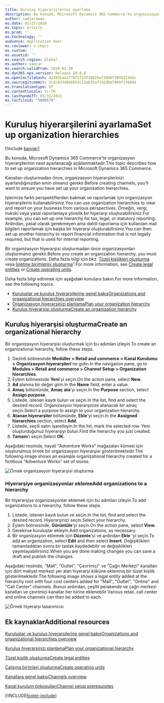 ```yaml
---
title: Kuruluş hiyerarşilerini ayarlama
description: Bu konuda, Microsoft Dynamics 365 Commerce'te organizasyon hiyerarşilerinin nasıl ayarlanacağı açıklanmaktadır.
author: samjarawan
ms.date: 01/27/2020
ms.topic: article
ms.prod: ''
ms.technology: ''
audience: Application User
ms.reviewer: v-chgri
ms.custom: ''
ms.assetid: ''
ms.search.region: Global
ms.author: samjar
ms.search.validFrom: 2020-01-20
ms.dyn365.ops.version: Release 10.0.8
ms.openlocfilehash: 4238d1aa277bf2f1df30825ef20dbf3095d13ebc
ms.sourcegitcommit: 3cdc42346bb653c13ab33a7142dbb7969f1f6dda
ms.translationtype: HT
ms.contentlocale: tr-TR
ms.lasthandoff: 03/31/2021
ms.locfileid: "5800579"
---
```

# <a name="set-up-organization-hierarchies"></a><span data-ttu-id="5680b-103">Kuruluş hiyerarşilerini ayarlama</span><span class="sxs-lookup"><span data-stu-id="5680b-103">Set up organization hierarchies</span></span>

[!include [banner](includes/banner.md)]

<span data-ttu-id="5680b-104">Bu konuda, Microsoft Dynamics 365 Commerce'te organizasyon hiyerarşilerinin nasıl ayarlanacağı açıklanmaktadır.</span><span class="sxs-lookup"><span data-stu-id="5680b-104">This topic describes how to set up organization hierarchies in Microsoft Dynamics 365 Commerce.</span></span>

<span data-ttu-id="5680b-105">Kanalları oluşturmadan önce, organizasyon hiyerarşilerinizi ayarlandığınızdan emin olmanız gerekir.</span><span class="sxs-lookup"><span data-stu-id="5680b-105">Before creating channels, you'll want to ensure you have set up your organization hierarchies.</span></span>

<span data-ttu-id="5680b-106">İşlerinize farklı perspektiflerden bakmak ve raporlamak için organizasyon hiyerarşilerini kullanabilirsiniz.</span><span class="sxs-lookup"><span data-stu-id="5680b-106">You can use organization hierarchies to view and report on your business from various perspectives.</span></span> <span data-ttu-id="5680b-107">Örneğin, vergi, hukuki veya yasal raporlamaya yönelik bir hiyerarşi oluşturabilirsiniz.</span><span class="sxs-lookup"><span data-stu-id="5680b-107">For example, you can set up one hierarchy for tax, legal, or statutory reporting.</span></span> <span data-ttu-id="5680b-108">Ardından, yasal olarak gerekmeyen ama dahili raporlama için kullanılan mali bilgileri raporlamak için başka bir hiyerarşi oluşturabilirsiniz.</span><span class="sxs-lookup"><span data-stu-id="5680b-108">You can then set up another hierarchy to report financial information that is not legally required, but that is used for internal reporting.</span></span>

<span data-ttu-id="5680b-109">Bir organizasyon hiyerarşisi oluşturmadan önce organizasyonları oluşturmanız gerekir.</span><span class="sxs-lookup"><span data-stu-id="5680b-109">Before you create an organization hierarchy, you must create organizations.</span></span> <span data-ttu-id="5680b-110">Daha fazla bilgi için bkz. [Tüzel kişilikleri oluşturma](channels-legal-entities.md) veya [İşletme birimlerini oluşturma](../fin-ops-core/fin-ops/organization-administration/tasks/create-operating-unit.md?toc=/dynamics365/commerce/toc.json)".</span><span class="sxs-lookup"><span data-stu-id="5680b-110">For more information, see [Create legal entities](channels-legal-entities.md) or [Create operating units](../fin-ops-core/fin-ops/organization-administration/tasks/create-operating-unit.md?toc=/dynamics365/commerce/toc.json).</span></span>


<span data-ttu-id="5680b-111">Daha fazla bilgi edinmek için aşağıdaki konulara bakın.</span><span class="sxs-lookup"><span data-stu-id="5680b-111">For more information, see the following topics.</span></span>
- [<span data-ttu-id="5680b-112">Kuruluşlar ve kuruluş hiyerarşilerine genel bakış</span><span class="sxs-lookup"><span data-stu-id="5680b-112">Organizations and organizational hierarchies overview</span></span>](../fin-ops-core/fin-ops/organization-administration/organizations-organizational-hierarchies.md?toc=/dynamics365/commerce/toc.json)
- [<span data-ttu-id="5680b-113">Organizasyon hiyerarşinizi planlama</span><span class="sxs-lookup"><span data-stu-id="5680b-113">Plan your organization hierarchy</span></span>](../fin-ops-core/fin-ops/organization-administration/plan-organizational-hierarchy.md?toc=/dynamics365/commerce/toc.json)
- [<span data-ttu-id="5680b-114">Kuruluş hiyerarşisi oluşturma</span><span class="sxs-lookup"><span data-stu-id="5680b-114">Create an organization hierarchy</span></span>](../fin-ops-core/fin-ops/organization-administration/tasks/create-organization-hierarchy.md?toc=/dynamics365/commerce/toc.json)

## <a name="create-an-organizational-hierarchy"></a><span data-ttu-id="5680b-115">Kuruluş hiyerarşisi oluşturma</span><span class="sxs-lookup"><span data-stu-id="5680b-115">Create an organizational hierarchy</span></span>

<span data-ttu-id="5680b-116">Bir organizasyon hiyerarşisi oluşturmak için bu adımları izleyin.</span><span class="sxs-lookup"><span data-stu-id="5680b-116">To create an organizational hierarchy, follow these steps.</span></span>

1. <span data-ttu-id="5680b-117">Gezinti bölmesinde **Modüller \> Retail and commerce \> Kanal Kurulumu \> Organizasyon hiyerarşileri**'ne gidin.</span><span class="sxs-lookup"><span data-stu-id="5680b-117">In the navigation pane, go to **Modules \> Retail and commerce \> Channel Setup \> Organization hierarchies**.</span></span>
1. <span data-ttu-id="5680b-118">Eylem bölmesinde **Yeni**'yi seçin.</span><span class="sxs-lookup"><span data-stu-id="5680b-118">On the action pane, select **New**.</span></span>
1. <span data-ttu-id="5680b-119">**Ad** alanına bir değer girin.</span><span class="sxs-lookup"><span data-stu-id="5680b-119">In the **Name** field, enter a value.</span></span>
1. <span data-ttu-id="5680b-120">**Amaç** bölümünde, **Amaç ata**'yı seçin.</span><span class="sxs-lookup"><span data-stu-id="5680b-120">In the **Purpose** section, select **Assign purpose**.</span></span>
1. <span data-ttu-id="5680b-121">Listede, istenen kaydı bulun ve seçin.</span><span class="sxs-lookup"><span data-stu-id="5680b-121">In the list, find and select the desired record.</span></span> <span data-ttu-id="5680b-122">Organizasyon hiyerarşinize atanacak bir amaç seçin.</span><span class="sxs-lookup"><span data-stu-id="5680b-122">Select a purpose to assign to your organization hierarchy.</span></span>
1. <span data-ttu-id="5680b-123">**Atanan hiyerarşiler** bölümünde, **Ekle**'yi seçin.</span><span class="sxs-lookup"><span data-stu-id="5680b-123">In the **Assigned hierarchies** section, select **Add**.</span></span>
1. <span data-ttu-id="5680b-124">Listede, seçili satırı işaretleyin.</span><span class="sxs-lookup"><span data-stu-id="5680b-124">In the list, mark the selected row.</span></span> <span data-ttu-id="5680b-125">Yeni oluşturduğunuz hiyerarşiyi bulun.</span><span class="sxs-lookup"><span data-stu-id="5680b-125">Find the hierarchy you just created.</span></span>
1. <span data-ttu-id="5680b-126">**Tamam**'ı seçin.</span><span class="sxs-lookup"><span data-stu-id="5680b-126">Select **OK**.</span></span>

<span data-ttu-id="5680b-127">Aşağıdaki resimde, hayali "Adventure Works" mağazaları kümesi için oluşturulmuş örnek bir organizasyon hiyerarşisi gösterilmektedir.</span><span class="sxs-lookup"><span data-stu-id="5680b-127">The following image shows an example organizational hierarchy created for a fictitious "Adventure Works" set of stores.</span></span>

![Örnek organizasyon hiyerarşisi oluşturma](media/organizational-hierarchies.png)

### <a name="add-organizations-to-a-hierarchy"></a><span data-ttu-id="5680b-129">Hiyerarşiye organizasyonlar ekleme</span><span class="sxs-lookup"><span data-stu-id="5680b-129">Add organizations to a hierarchy</span></span>

<span data-ttu-id="5680b-130">Bir hiyerarşiye organizasyonlar eklemek için bu adımları izleyin.</span><span class="sxs-lookup"><span data-stu-id="5680b-130">To add organizations to a hierarchy, follow these steps.</span></span>

1. <span data-ttu-id="5680b-131">Listede, istenen kaydı bulun ve seçin.</span><span class="sxs-lookup"><span data-stu-id="5680b-131">In the list, find and select the desired record.</span></span> <span data-ttu-id="5680b-132">Hiyerarşinizi seçin.</span><span class="sxs-lookup"><span data-stu-id="5680b-132">Select your hierarchy.</span></span>
1. <span data-ttu-id="5680b-133">Eylem bölmesinde, **Görüntüle**'yi seçin.</span><span class="sxs-lookup"><span data-stu-id="5680b-133">On the action pane, select **View**.</span></span>
1. <span data-ttu-id="5680b-134">Gerekirse kuruluşlar ekleyin.</span><span class="sxs-lookup"><span data-stu-id="5680b-134">Add organizations, as necessary.</span></span>
1. <span data-ttu-id="5680b-135">Bir organizasyon eklemek için **Düzenle**'yi ve ardından **Ekle** 'yi seçin.</span><span class="sxs-lookup"><span data-stu-id="5680b-135">To add an organization, select **Edit** and then select **Insert**.</span></span> <span data-ttu-id="5680b-136">Değişiklikleri tamamladıktan sonra bir taslak kaydedebilir ve değişiklikleri yayımlayabilirsiniz.</span><span class="sxs-lookup"><span data-stu-id="5680b-136">When you are done making changes you can save a draft and publish the changes.</span></span>

<span data-ttu-id="5680b-137">Aşağıdaki resimde, "Mall", "Outlet", "Çevrimiçi" ve "Çağrı Merkezi" kanalları için dört maliyet merkezi yer alan hiyerarşi köküne eklenmiş bir tüzel kişilik gösterilmektedir.</span><span class="sxs-lookup"><span data-stu-id="5680b-137">The following image shows a legal entity added at the hierarchy root with four cost centers added for "Mall", "Outlet", "Online" and "Call Center" channels.</span></span> <span data-ttu-id="5680b-138">Bunun ardından, çeşitli perakende ve çağrı merkezi kanalları ve çevrimiçi kanallar her birine eklenebilir.</span><span class="sxs-lookup"><span data-stu-id="5680b-138">Various retail, call center and online channels can then be added to each.</span></span>

![Örnek hiyerarşi tasarımcısı](media/hierarchy-designer.png)

## <a name="additional-resources"></a><span data-ttu-id="5680b-140">Ek kaynaklar</span><span class="sxs-lookup"><span data-stu-id="5680b-140">Additional resources</span></span>

[<span data-ttu-id="5680b-141">Kuruluşlar ve kuruluş hiyerarşilerine genel bakış</span><span class="sxs-lookup"><span data-stu-id="5680b-141">Organizations and organizational hierarchies overview</span></span>](../fin-ops-core/fin-ops/organization-administration/organizations-organizational-hierarchies.md?toc=/dynamics365/commerce/toc.json)

[<span data-ttu-id="5680b-142">Kuruluş hiyerarşinizi planlama</span><span class="sxs-lookup"><span data-stu-id="5680b-142">Plan your organizational hierarchy</span></span>](../fin-ops-core/fin-ops/organization-administration/plan-organizational-hierarchy.md?toc=/dynamics365/commerce/toc.json)

[<span data-ttu-id="5680b-143">Tüzel kişilik oluşturma</span><span class="sxs-lookup"><span data-stu-id="5680b-143">Create legal entities</span></span>](channels-legal-entities.md)

[<span data-ttu-id="5680b-144">Çalışma birimleri oluşturma</span><span class="sxs-lookup"><span data-stu-id="5680b-144">Create operating units</span></span>](../fin-ops-core/fin-ops/organization-administration/tasks/create-operating-unit.md?toc=/dynamics365/commerce/toc.json)

[<span data-ttu-id="5680b-145">Kanallara genel bakış</span><span class="sxs-lookup"><span data-stu-id="5680b-145">Channels overview</span></span>](channels-overview.md)

[<span data-ttu-id="5680b-146">Kanal kurulum önkoşulları</span><span class="sxs-lookup"><span data-stu-id="5680b-146">Channel setup prerequisites</span></span>](channels-prerequisites.md)


[!INCLUDE[footer-include](../includes/footer-banner.md)]
